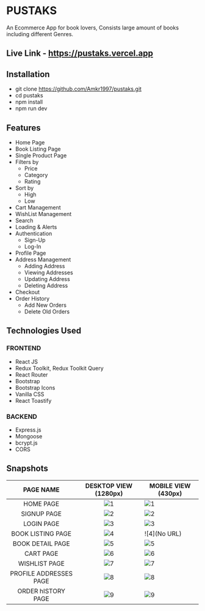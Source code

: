 
# PUSTAKS

An Ecommerce App for book lovers, Consists large amount of books including different Genres.

## Live Link - https://pustaks.vercel.app

## Installation

* git clone https://github.com/Amkr1997/pustaks.git
* cd pustaks
* npm install
* npm run dev

    
## Features

* Home Page
* Book Listing Page
* Single Product Page
* Filters by
  * Price
  * Category
  * Rating
* Sort by
  * High
  * Low
* Cart Management
* WishList Management
* Search
* Loading & Alerts
* Authentication
  * Sign-Up
  * Log-In
* Profile Page
* Address Management
  * Adding Address
  * Viewing Addresses
  * Updating Address
  * Deleting Address
* Checkout
* Order History
  * Add New Orders
  * Delete Old Orders

## Technologies Used

### FRONTEND

- React JS
- Redux Toolkit, Redux Toolkit Query
- React Router
- Bootstrap
- Bootstrap Icons
- Vanilla CSS
- React Toastify

### BACKEND

- Express.js
- Mongoose
- bcrypt.js
- CORS
## Snapshots

|       PAGE NAME        |                                           DESKTOP VIEW (1280px)                                            | MOBILE VIEW (430px)       |
| :--------------------: | :--------------------------------------------------------------------------------------------------------: | ------------------------- |
|      HOME PAGE         | ![1](https://res.cloudinary.com/dj3aicone/image/upload/v1738558513/pustaks-desktop-snapshots/screencapture-pustaks-vercel-app-2025-02-03-09_50_13_l4ktzr.png)  | ![1](https://res.cloudinary.com/dj3aicone/image/upload/v1738558130/pustaks-mobile-snapshots/screencapture-pustaks-vercel-app-2025-02-03-09_49_23_xsqo74.png) |
|      SIGNUP PAGE       | ![2](https://res.cloudinary.com/dj3aicone/image/upload/v1738559218/pustaks-desktop-snapshots/screencapture-pustaks-vercel-app-register-2025-02-03-10_34_30_fshjbe.png)  | ![2](https://res.cloudinary.com/dj3aicone/image/upload/v1738559151/pustaks-mobile-snapshots/screencapture-pustaks-vercel-app-register-2025-02-03-10_33_46_reo5kb.png) |
|      LOGIN PAGE       | ![3](https://res.cloudinary.com/dj3aicone/image/upload/v1738559218/pustaks-desktop-snapshots/screencapture-pustaks-vercel-app-login-2025-02-03-10_34_16_xboten.png)  | ![3](https://res.cloudinary.com/dj3aicone/image/upload/v1738559150/pustaks-mobile-snapshots/screencapture-pustaks-vercel-app-login-2025-02-03-10_34_00_viebcp.png) |
|  BOOK LISTING PAGE  | ![4](https://res.cloudinary.com/dj3aicone/image/upload/v1738558513/pustaks-desktop-snapshots/screencapture-pustaks-vercel-app-books-2025-02-03-09_51_13_ayuk6r.png)  | ![4](No URL) |
|  BOOK DETAIL PAGE   | ![5](https://res.cloudinary.com/dj3aicone/image/upload/v1738558512/pustaks-desktop-snapshots/screencapture-pustaks-vercel-app-bookDetails-66cf3889dc070ce8b7f24645-2025-02-03-09_54_11_or3pel.png) | ![5](https://res.cloudinary.com/dj3aicone/image/upload/v1738558130/pustaks-mobile-snapshots/screencapture-pustaks-vercel-app-cart-2025-02-03-10_01_53_hnjlqc.png) |
|     CART PAGE      | ![6](https://res.cloudinary.com/dj3aicone/image/upload/v1738558512/pustaks-desktop-snapshots/screencapture-pustaks-vercel-app-cart-2025-02-03-10_01_34_bv1uhy.png) | ![6](https://res.cloudinary.com/dj3aicone/image/upload/v1738558130/pustaks-mobile-snapshots/screencapture-pustaks-vercel-app-cart-2025-02-03-10_01_53_hnjlqc.png) |
|       WISHLIST PAGE        | ![7](https://res.cloudinary.com/dj3aicone/image/upload/v1738558515/pustaks-desktop-snapshots/screencapture-pustaks-vercel-app-wishlist-2025-02-03-10_03_55_tv5ab0.png)  | ![7](https://res.cloudinary.com/dj3aicone/image/upload/v1738558131/pustaks-mobile-snapshots/screencapture-pustaks-vercel-app-wishlist-2025-02-03-10_04_16_nwwnhk.png) |
| PROFILE ADDRESSES PAGE | ![8](https://res.cloudinary.com/dj3aicone/image/upload/v1738558513/pustaks-desktop-snapshots/screencapture-pustaks-vercel-app-profile-profileAddress-2025-02-03-10_05_16_dbx58d.png)  | ![8](https://res.cloudinary.com/dj3aicone/image/upload/v1738558131/pustaks-mobile-snapshots/screencapture-pustaks-vercel-app-profile-profileAddress-2025-02-03-10_05_54_li7b0n.png) |
|     ORDER hISTORY PAGE      | ![9](https://res.cloudinary.com/dj3aicone/image/upload/v1738558513/pustaks-desktop-snapshots/screencapture-pustaks-vercel-app-ordersPlaced-2025-02-03-10_03_19_we4hg0.png)  | ![9](https://res.cloudinary.com/dj3aicone/image/upload/v1738558130/pustaks-mobile-snapshots/screencapture-pustaks-vercel-app-ordersPlaced-2025-02-03-10_03_39_ogzopq.png) |